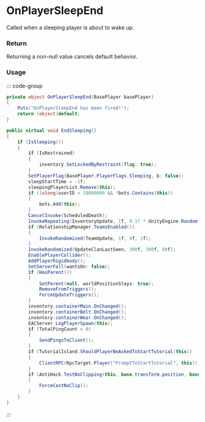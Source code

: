 # OnPlayerSleepEnd
<Badge type="info" text="Player"/>[<Badge type="danger" text="Carbon Compatible"/>](https://github.com/CarbonCommunity/Carbon)[<Badge type="warning" text="Oxide Compatible"/>](https://github.com/OxideMod/Oxide.Rust)
Called when a sleeping player is about to wake up.

### Return
Returning a non-null value cancels default behavior.

### Usage
::: code-group
```csharp [Example]
private object OnPlayerSleepEnd(BasePlayer basePlayer)
{
	Puts("OnPlayerSleepEnd has been fired!");
	return (object)default;
}
```
```csharp [Source — Assembly-CSharp @ BasePlayer]
public virtual void EndSleeping()
{
	if (IsSleeping())
	{
		if (IsRestrained)
		{
			inventory.SetLockedByRestraint(flag: true);
		}
		SetPlayerFlag(BasePlayer.PlayerFlags.Sleeping, b: false);
		sleepStartTime = -1f;
		sleepingPlayerList.Remove(this);
		if ((ulong)userID < 10000000 && !bots.Contains(this))
		{
			bots.Add(this);
		}
		CancelInvoke(ScheduledDeath);
		InvokeRepeating(InventoryUpdate, 1f, 0.1f * UnityEngine.Random.Range(0.99f, 1.01f));
		if (RelationshipManager.TeamsEnabled())
		{
			InvokeRandomized(TeamUpdate, 1f, 4f, 1f);
		}
		InvokeRandomized(UpdateClanLastSeen, 300f, 300f, 60f);
		EnablePlayerCollider();
		AddPlayerRigidbody();
		SetServerFall(wantsOn: false);
		if (HasParent())
		{
			SetParent(null, worldPositionStays: true);
			RemoveFromTriggers();
			ForceUpdateTriggers();
		}
		inventory.containerMain.OnChanged();
		inventory.containerBelt.OnChanged();
		inventory.containerWear.OnChanged();
		EACServer.LogPlayerSpawn(this);
		if (TotalPingCount > 0)
		{
			SendPingsToClient();
		}
		if (TutorialIsland.ShouldPlayerBeAskedToStartTutorial(this))
		{
			ClientRPC(RpcTarget.Player("PromptToStartTutorial", this));
		}
		if (AntiHack.TestNoClipping(this, base.transform.position, base.transform.position, NoClipRadius(ConVar.AntiHack.noclip_margin), ConVar.AntiHack.noclip_backtracking, out var _))
		{
			ForceCastNoClip();
		}
	}
}

```
:::
